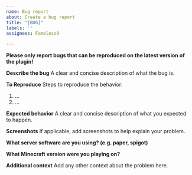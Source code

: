 ```yaml
---
name: Bug report
about: Create a bug report
title: "[BUG]"
labels: ''
assignees: Fameless9

---
```


**Please only report bugs that can be reproduced on the latest version of the plugin!**

**Describe the bug**
A clear and concise description of what the bug is.

**To Reproduce**
Steps to reproduce the behavior:
1. ...
2. ...

**Expected behavior**
A clear and concise description of what you expected to happen.

**Screenshots**
If applicable, add screenshots to help explain your problem.

**What server software are you using? (e.g. paper, spigot)**

**What Minecraft version were you playing on?**

**Additional context**
Add any other context about the problem here.
